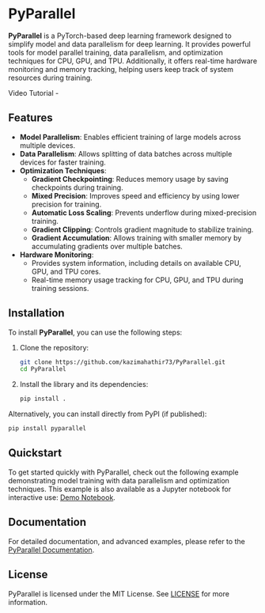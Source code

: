 # PyParallel

**PyParallel** is a PyTorch-based deep learning framework designed to simplify model and data parallelism for deep learning. It provides powerful tools for model parallel training, data parallelism, and optimization techniques for CPU, GPU, and TPU. Additionally, it offers real-time hardware monitoring and memory tracking, helping users keep track of system resources during training.

Video Tutorial - 

## Features

- **Model Parallelism**: Enables efficient training of large models across multiple devices.
- **Data Parallelism**: Allows splitting of data batches across multiple devices for faster training.
- **Optimization Techniques**:
  - **Gradient Checkpointing**: Reduces memory usage by saving checkpoints during training.
  - **Mixed Precision**: Improves speed and efficiency by using lower precision for training.
  - **Automatic Loss Scaling**: Prevents underflow during mixed-precision training.
  - **Gradient Clipping**: Controls gradient magnitude to stabilize training.
  - **Gradient Accumulation**: Allows training with smaller memory by accumulating gradients over multiple batches.
- **Hardware Monitoring**:
  - Provides system information, including details on available CPU, GPU, and TPU cores.
  - Real-time memory usage tracking for CPU, GPU, and TPU during training sessions.

## Installation

To install **PyParallel**, you can use the following steps:

1. Clone the repository:
   ```bash
   git clone https://github.com/kazimahathir73/PyParallel.git
   cd PyParallel
   ```

2. Install the library and its dependencies:
   ```bash
   pip install .
   ```

Alternatively, you can install directly from PyPI (if published):
```bash
pip install pyparallel
```
## Quickstart

To get started quickly with PyParallel, check out the following example demonstrating model training with data parallelism and optimization techniques. This example is also available as a Jupyter notebook for interactive use: [Demo Notebook](https://github.com/kazimahathir73/PyParallel/example/demo_training.ipynb).

## Documentation

For detailed documentation, and advanced examples, please refer to the [PyParallel Documentation](https://github.com/kazimahathir73/PyParallel/docs/manual.md).

## License

PyParallel is licensed under the MIT License. See [LICENSE](https://github.com/kazimahathir73/PyParallel/LICENSE.txt) for more information.
